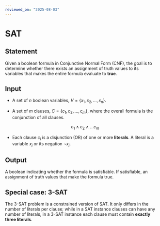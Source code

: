 ```yaml
---
reviewed_on: "2025-08-03"
---
```


# SAT

## Statement

Given a boolean formula in Conjunctive Normal Form (CNF), the goal is to determine whether there exists an assignment of truth values to its variables that makes the entire formula evaluate to **true**.

## Input

- A set of $n$ boolean variables, $V = \{x_1,x_2,\dots,x_n\}$.

- A set of $m$ clauses, $C = \{c_1,c_2,\dots,c_m\}$, where the overall formula is the conjunction of all clauses.

	$$
	c_1 \land c_2 \land \dots c_m
	$$

- Each clause $c_i$ is a disjunction (OR) of one or more **literals**. A literal is a variable $x_j$ or its negation $\lnot x_j$.

## Output

A boolean indicating whether the formula is satisfiable. If satisfiable, an assignment of truth values that make the formula true.

## Special case: $3$-SAT

The $3$-SAT problem is a constrained version of SAT. It only differs in the number of literals per clause; while in a SAT instance clauses can have any number of literals, in a $3$-SAT instance each clause must contain **exactly three literals**.

